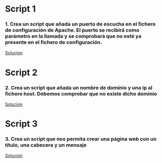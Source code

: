 # Script 1
### 1.	Crea un script que añada un puerto de escucha en el fichero de configuración de Apache. El puerto se recibirá como parámetro en la llamada y se comprobará que no esté ya presente en el fichero de configuración.

[Solucion](script-1.sh)

# Script 2
### 2. Crea un script que añada un nombre de dominio y una ip al fichero host. Debemos comprobar que no existe dicho dominio

[Solucion](script-2.sh)

# Script 3
### 3.	Crea un script que nos permita crear una página web con un título, una cabecera y un mensaje

[Solucion](script-3.sh)
